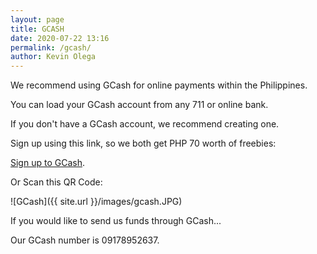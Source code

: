 ```yaml
--- 
layout: page
title: GCASH
date: 2020-07-22 13:16
permalink: /gcash/ 
author: Kevin Olega 
--- 
```

We recommend using GCash for online payments within the Philippines.

You can load your GCash account from any 711 or online bank.

If you don't have a GCash account, we recommend creating one.

Sign up using this link, so we both get PHP 70 worth of freebies:

[Sign up to GCash](https://gcsh.app/r/It3B02x).

Or Scan this QR Code:

![GCash]({{ site.url }}/images/gcash.JPG)

If you would like to send us funds through GCash... 

Our GCash number is 09178952637.